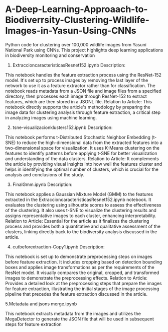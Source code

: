 # A-Deep-Learning-Approaach-to-Biodiverrsity-Clustering-Wildlife-Images-in-Yasun-Using-CNNs
Python code for clustering over 100,000 wildlife images from Yasuní National Park using CNNs. This project highlights deep learning applications in biodiversity monitoring and conservation
1. ExtraccioncaracteristicasResnet152.ipynb
Description:

This notebook handles the feature extraction process using the ResNet-152 model. It's set up to process images by removing the last layer of the network to use it as a feature extractor rather than for classification.
The notebook reads metadata from a JSON file and image files from a specified directory, then processes each image through ResNet-152 to extract features, which are then stored in a JSONL file. Relation to Article:
This notebook directly supports the article's methodology by preparing the image data for clustering analysis through feature extraction, a critical step in analyzing images using machine learning.

2. tsne-visualizacionklusters152.ipynb
Description:

This notebook performs t-Distributed Stochastic Neighbor Embedding (t-SNE) to reduce the high-dimensional data from the extracted features into a two-dimensional space for visualization.
It uses K-Means clustering on the features to identify patterns before applying t-SNE for better visualization and understanding of the data clusters. Relation to Article:
It complements the article by providing visual insights into how well the features cluster and helps in identifying the optimal number of clusters, which is crucial for the analysis and conclusions of the study.

3. FinalGmm.ipynb
Description:

This notebook applies a Gaussian Mixture Model (GMM) to the features extracted in the ExtraccioncaracteristicasResnet152.ipynb notebook. It evaluates the clustering using silhouette scores to assess the effectiveness of the clustering.
It also uses t-SNE to visualize the clustering results and assigns representative images to each cluster, enhancing interpretability. Relation to Article:
Essential for the article as it finalizes the clustering process and provides both a quantitative and qualitative assessment of the clusters, linking directly back to the biodiversity analysis discussed in the article.

4. cutbeforextraction-Copy1.ipynb
Description:

This notebook is set up to demonstrate preprocessing steps on images before feature extraction. It includes cropping based on detection bounding boxes and applies image transformations as per the requirements of the ResNet model.
It visually compares the original, cropped, and transformed images to demonstrate the preprocessing effects. Relation to Article:
Provides a detailed look at the preprocessing steps that prepare the images for feature extraction, illustrating the initial stages of the image processing pipeline that precedes the feature extraction discussed in the article.

5.Metadata and jsons merge.ipynb

This notebook extracts metadata from the images and utilizes the MegaDetector to generate the JSON file that will be used in subsequent steps for feature extraction
